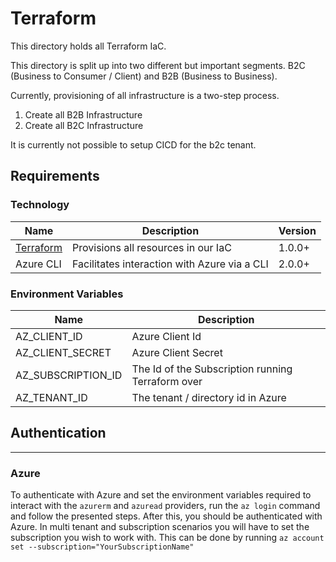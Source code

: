 # Terraform

This directory holds all Terraform IaC.

This directory is split up into two different but important segments. B2C (Business to Consumer / Client) and B2B
(Business to Business).

Currently, provisioning of all infrastructure is a two-step process.

1) Create all B2B Infrastructure
2) Create all B2C Infrastructure

It is currently not possible to setup CICD for the b2c tenant.

## Requirements

### Technology

| Name                                    | Description                                  | Version |
|-----------------------------------------|----------------------------------------------|---------|
| [Terraform](https://www.terraform.io/)  | Provisions all resources in our IaC          | 1.0.0+  |
| Azure CLI                               | Facilitates interaction with Azure via a CLI | 2.0.0+  |

### Environment Variables

| Name               | Description                                       |
|--------------------|---------------------------------------------------|
| AZ_CLIENT_ID       | Azure Client Id                                   |
| AZ_CLIENT_SECRET   | Azure Client Secret                               |
| AZ_SUBSCRIPTION_ID | The Id of the Subscription running Terraform over |
| AZ_TENANT_ID       | The tenant / directory id in Azure                |

## Authentication

---

### Azure

To authenticate with Azure and set the environment variables required to interact with the `azurerm` and `azuread`
providers, run the `az login` command and follow the presented steps. After this, you should be authenticated with
Azure. In multi tenant and subscription scenarios you will have to set the subscription you wish to work with.
This can be done by running `az account set --subscription="YourSubscriptionName"`